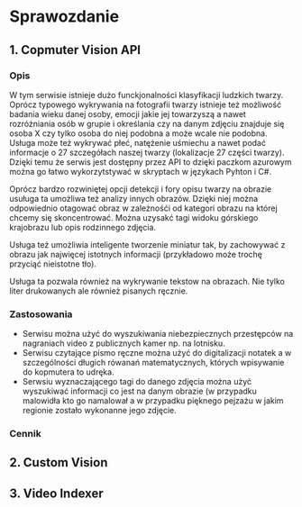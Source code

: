 # Sprawozdanie

## 1. Copmuter Vision API

### Opis

W tym serwisie istnieje dużo funckjonalności klasyfikacji ludzkich twarzy. Oprócz typowego wykrywania na fotografii twarzy istnieje też możliwość badania wieku danej osoby, emocji jakie jej towarzyszą a nawet rozróżniania osób w grupie i określania czy na danym zdjęciu znajduje się osoba X czy tylko osoba do niej podobna a może wcale nie podobna. Usługa może też wykrywać płeć, natężenie uśmiechu a nawet podać informacje o 27 szczegółach naszej twarzy (lokalizacje 27 części twarzy). Dzięki temu że serwis jest dostępny przez API to dzięki paczkom azurowym można go łatwo wykorzytstywać w skryptach w językach Pyhton i C#. 

Oprócz bardzo rozwiniętej opcji detekcji i fory opisu twarzy na obrazie usuługa ta umożliwa też analizy innych obrazów. Dzięki niej można odpowiednio otagować obraz w zależnośći od kategori obrazu na której chcemy się skoncentrować. Można uzysakć tagi widoku górskiego krajobrazu lub opis rodzinnego zdjęcia.

Usługa też umożliwia inteligente tworzenie miniatur tak, by zachowywać z obrazu jak najwięcej istotnych informacji (przykładowo może trochę przyciąć nieistotne tło).

Usługa ta pozwala również na wykrywanie tekstow na obrazach. Nie tylko liter drukowanych ale również pisanych ręcznie.

### Zastosowania

* Serwisu można użyć do wyszukiwania niebezpiecznych przestępców na nagraniach video z publicznych kamer np. na lotnisku.
* Serwisu czytające pismo ręczne można użyć do digitalizacji notatek a w szczególności długich rówanań matematycznych, których wpisywanie do kopmutera to udręka.
* Serwsiu wyznaczającego tagi do danego zdjęcia można użyć wyszukiwać informacji co jest na danym obrazie (w przypadku malowidła kto go namalował a w przypadku pięknego pejzażu w jakim regionie zostało wykonanne jego zdjęcie.

### Cennik



## 2. Custom Vision

## 3. Video Indexer
